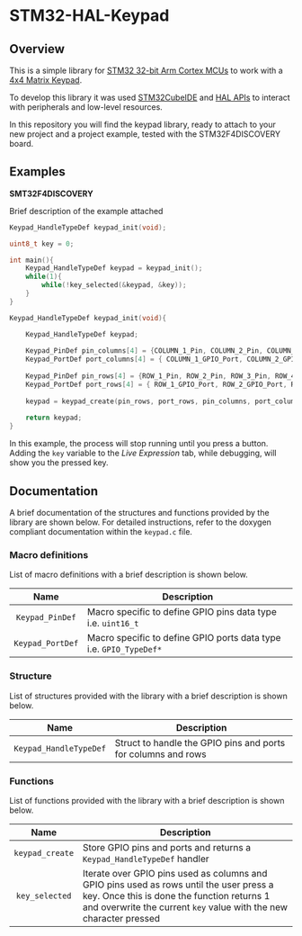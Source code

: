 # STM32-HAL-Keypad

## Overview

This is a simple library for [STM32 32-bit Arm Cortex MCUs](https://www.st.com/en/microcontrollers-microprocessors/stm32-32-bit-arm-cortex-mcus.html) to work with a [4x4 Matrix Keypad](http://wiki.sunfounder.cc/index.php?title=4X4_Matrix_Keypad_Module).

To develop this library it was used [STM32CubeIDE](https://www.st.com/en/development-tools/stm32cubeide.html) and [HAL APIs](https://www.st.com/resource/en/user_manual/um1725-description-of-stm32f4-hal-and-lowlayer-drivers-stmicroelectronics.pdf) to interact with peripherals and low-level resources.    

In this repository you will find the keypad library, ready to attach to your new project and a project example, tested with the STM32F4DISCOVERY board.

## Examples

**SMT32F4DISCOVERY**

Brief description of the example attached

```c++
Keypad_HandleTypeDef keypad_init(void);

uint8_t key = 0;

int main(){
    Keypad_HandleTypeDef keypad = keypad_init();
    while(1){
        while(!key_selected(&keypad, &key));
    }
}

Keypad_HandleTypeDef keypad_init(void){

    Keypad_HandleTypeDef keypad;
    
    Keypad_PinDef pin_columns[4] = {COLUMN_1_Pin, COLUMN_2_Pin, COLUMN_3_Pin, COLUMN_4_Pin};
    Keypad_PortDef port_columns[4] = { COLUMN_1_GPIO_Port, COLUMN_2_GPIO_Port, COLUMN_3_GPIO_Port, COLUMN_4_GPIO_Port };
    
    Keypad_PinDef pin_rows[4] = {ROW_1_Pin, ROW_2_Pin, ROW_3_Pin, ROW_4_Pin};
    Keypad_PortDef port_rows[4] = { ROW_1_GPIO_Port, ROW_2_GPIO_Port, ROW_3_GPIO_Port, ROW_4_GPIO_Port };
    
    keypad = keypad_create(pin_rows, port_rows, pin_columns, port_columns);
    
    return keypad;
}
```

In this example, the process will stop running until you press a button. Adding the `key` variable to the _Live Expression_ tab, while debugging, will show you the pressed key.

## Documentation

A brief documentation of the structures and functions provided by the library are shown below. For detailed instructions, refer to the doxygen compliant documentation within the `keypad.c` file.

### Macro definitions

List of macro definitions with a brief description is shown below.

| Name | Description |
|     :---:    |     ---      |
| `Keypad_PinDef`   | Macro specific to define GPIO pins data type i.e. `uint16_t`     | 
| `Keypad_PortDef`     | Macro specific to define GPIO ports data type i.e. `GPIO_TypeDef*`       | 

### Structure

List of structures provided with the library with a brief description is shown below.

| Name | Description |
|     :---:    |     ---      |
| `Keypad_HandleTypeDef`   | Struct to handle the GPIO pins and ports for columns and rows     | 

### Functions

List of functions provided with the library with a brief description is shown below.

| Name | Description |
|     :---:    |     ---      |
| `keypad_create`   | Store GPIO pins and ports and returns a `Keypad_HandleTypeDef` handler    | 
| `key_selected`   | Iterate over GPIO pins used as columns and GPIO pins used as rows until the user press a key. Once this is done the function returns 1 and overwrite the current `key` value with the new character pressed   | 


